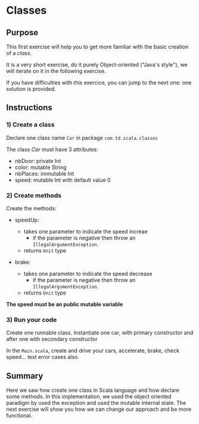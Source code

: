 # Classes

## Purpose

This first exercise will help you to get more familiar with the basic creation of a _class_.

It is a very short exercise, do it purely Object-oriented ("Java's style"), we will iterate on it in the following exercise.

If you have difficulties with this exercice, you can jump to the next one: one solution is provided.

## Instructions

### 1) Create a class

Declare one class name `Car` in package `com.td.scala.classes`

The class _Car_ must have 3 attributes:

- nbDoor: private Int
- color: mutable String
- nbPlaces: immutable Int
- speed: mutable Int with default value 0

### 2) Create methods

Create the methods:

- speedUp:
    - takes one parameter to indicate the speed increae
        - if the parameter is negative then throw an `IllegalArgumentException`.
    - returns `Unit` type

- brake:
    - takes one parameter to indicate the speed decrease
        - if the parameter is negative then throw an `IllegalArgumentException`.
    - returns `Unit` type

**The speed must be an public mutable variable**

### 3) Run your code

Create one runnable class.
Instantiate one car, with primary constructor and after one with secondary constructor

In the `Main.scala`, create and drive your cars, accelerate, brake, check speed... test error cases also.

## Summary

Here we saw how create one class in Scala language and how declare some methods. In this implementation,
we used the object oriented paradigm by used the exception and used the mutable internal state.
The next exercise will show you how we can change our approach and be more functional.
